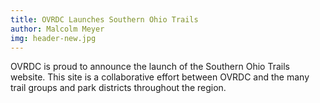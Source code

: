 ```yaml
---
title: OVRDC Launches Southern Ohio Trails
author: Malcolm Meyer
img: header-new.jpg
---
```

OVRDC is proud to announce the launch of the Southern Ohio Trails website. This site is a collaborative effort between OVRDC and the many trail groups and park districts throughout the region.
